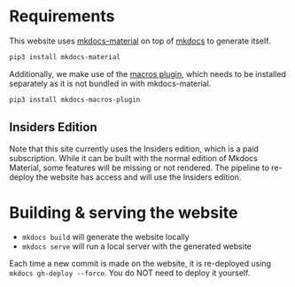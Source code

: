 # Requirements

This website uses
[mkdocs-material](https://squidfunk.github.io/mkdocs-material/) on top of
[mkdocs](https://www.mkdocs.org/) to generate itself.

```sh
pip3 install mkdocs-material
```

Additionally, we make use of the [macros
plugin](https://mkdocs-macros-plugin.readthedocs.io/en/latest/), which needs to
be installed separately as it is not bundled in with mkdocs-material.

```sh
pip3 install mkdocs-macros-plugin
```

## Insiders Edition

Note that this site currently uses the Insiders edition, which is a paid
subscription. While it can be built with the normal edition of Mkdocs Material,
some features will be missing or not rendered. The pipeline to re-deploy the
website has access and will use the Insiders edition.

# Building & serving the website

* `mkdocs build` will generate the website locally
* `mkdocs serve` will run a local server with the generated website

Each time a new commit is made on the website, it is re-deployed using
`mkdocs gh-deploy --force`. You do NOT need to deploy it yourself.
